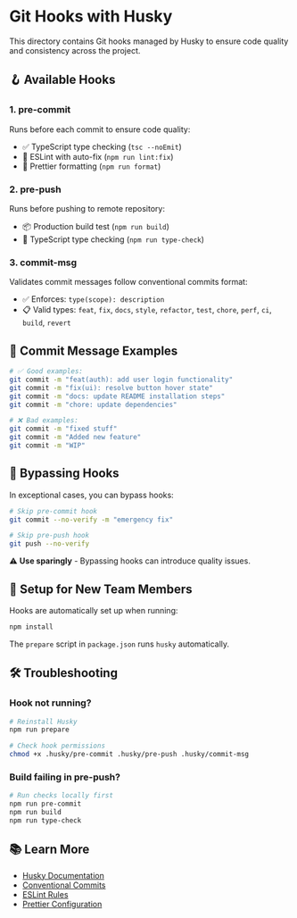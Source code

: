 # Git Hooks with Husky

This directory contains Git hooks managed by Husky to ensure code quality and consistency across the
project.

## 🪝 Available Hooks

### 1. **pre-commit**

Runs before each commit to ensure code quality:

- ✅ TypeScript type checking (`tsc --noEmit`)
- 🔧 ESLint with auto-fix (`npm run lint:fix`)
- 🎨 Prettier formatting (`npm run format`)

### 2. **pre-push**

Runs before pushing to remote repository:

- 📦 Production build test (`npm run build`)
- 🔧 TypeScript type checking (`npm run type-check`)

### 3. **commit-msg**

Validates commit messages follow conventional commits format:

- ✅ Enforces: `type(scope): description`
- 📋 Valid types: `feat`, `fix`, `docs`, `style`, `refactor`, `test`, `chore`, `perf`, `ci`,
  `build`, `revert`

## 📝 Commit Message Examples

```bash
# ✅ Good examples:
git commit -m "feat(auth): add user login functionality"
git commit -m "fix(ui): resolve button hover state"
git commit -m "docs: update README installation steps"
git commit -m "chore: update dependencies"

# ❌ Bad examples:
git commit -m "fixed stuff"
git commit -m "Added new feature"
git commit -m "WIP"
```

## 🚫 Bypassing Hooks

In exceptional cases, you can bypass hooks:

```bash
# Skip pre-commit hook
git commit --no-verify -m "emergency fix"

# Skip pre-push hook
git push --no-verify
```

⚠️ **Use sparingly** - Bypassing hooks can introduce quality issues.

## 🔧 Setup for New Team Members

Hooks are automatically set up when running:

```bash
npm install
```

The `prepare` script in `package.json` runs `husky` automatically.

## 🛠️ Troubleshooting

### Hook not running?

```bash
# Reinstall Husky
npm run prepare

# Check hook permissions
chmod +x .husky/pre-commit .husky/pre-push .husky/commit-msg
```

### Build failing in pre-push?

```bash
# Run checks locally first
npm run pre-commit
npm run build
npm run type-check
```

## 📚 Learn More

- [Husky Documentation](https://typicode.github.io/husky/)
- [Conventional Commits](https://conventionalcommits.org/)
- [ESLint Rules](https://eslint.org/docs/rules/)
- [Prettier Configuration](https://prettier.io/docs/en/configuration.html)
